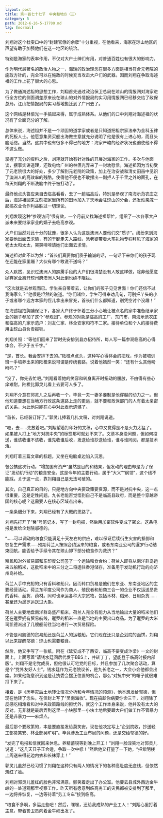```yaml
---
layout: post
title: 第一百七十七节　中央和地方（三）
category: 5
path: 2012-6-26-5-17700.md
tag: [normal]
---
```


刘翔对这个杜雯口中的“封建官僚的余孽”十分重视，在他看来，海家在琼山地区的声望有助于加强他们在这一地区的统治。

特别是海家的表率作用，不仅对大户士绅们有用，对普通百姓也有很大的影响力。

作为明代最著名的政治人物之一，海瑞的政治理念在很多方面是相当符合元老院的施政方针的，完全可以在施政的时候充当攻击大户们的武器。因而刘翔在争取海述祖的工作上花了很大的心思。

为了做通海述祖的思想工作，刘翔首先通过政治保卫总局在琼山的情报网对海家进行全方位的侧面调差原来设在琼山的对外情报局的实习用情报网已经移交给了政保总局，江山把情报局的实习基地搬迁到了广州去了。

这个网络是林佰光一手搞起来得，属于成熟体系。从他们的口中刘翔对海述祖的状况有了全面充分的了解。

总体来说，海述祖并不是一个顽固的道学家或者是只知道把祖宗家法奉为金科玉律的死板人士。他愿意集资买船出海做生意就充分说明了他是很有上进心的，而且头脑活络。当然，这其中也有很多不得已的地方：海家严峻的经济状况也迫使他不得不这么做。

掌握了充分的资料之后，刘翔就开始有针对性的开展对海家的工作。多次与他面谈，摆事实讲道理，还致电给广州的林佰光弄来了一封劝慰信。海述祖因为当初受了元老院很大的好处，多少了解到元老院的政策，加上在治安战和清丈田亩中见识了澳洲人的高效率的残酷，使得他不便也不敢摆出一副拒人于千里之外的面孔，在每天刘翔的不断洗脑中终于被打动了。

最终他点头答应亲自去临高看看，去了一趟临高后，特别是参观了南海示范农庄之后，海述祖回来立刻把家里所有的田地加入了天地会驻琼山的分会，还发动亲戚一起搞农业合作利益胜过一切理论。

刘翔发现这种“参观访问”很有效，一个月前又找海述祖帮忙，组织了一次各家大户派未来要继承家业的嫡子去临高参观。

大户们当然对此十分的犹豫，很多人认为这是澳洲人要他们交“质子”。纷纷来到海家要他出面去求情，有的干脆走夫人路线，派老婆带着大笔礼物专程拜见了海家的老太太和太太，哭哭啼啼请她们出面去求情。

海述祖对此不以为然：“首长们真要你们质子输诚的话，一句话下来你们的孩子现在还能在家里蹦？大伙有哪个敢说不送吗？”

众人默然，见识过澳洲人的霹雳手段的大户们很清楚没有人敢这样做，除非他愿意抛弃家业离开琼州府澳洲人对此倒也绝不阻拦。

“这次就是去参观而已。学生亲自带着去，让你们的孩子见见世面！你们还信不过我海家么？”他很是坦然的说道。“你们诸位，学生可得奉劝几句，可别把丫头的小子或者哪个远方本家的侄儿拿出来冒充，首长们什么都知道，别凭空讨个没趣！”

在海述祖拍胸脯保证下，各家大户终于怀着三分小心地让被点名的家中准备继承家业的嫡子参加了这个“参观团”。参观的对象是临高的工厂、东门市、南海示范农庄和临高的几家示范户：刘友仁家、林全安家和符不二家。接待单位和个人的接待费用由琼山县负责报销。

刘翔关照：“等他们回来了暂时先安排到县办招待所，每人写一篇参观临高的心得体会，不少于五千字。”

“是，首长。我会安排下去的。”陆橙点点头，这种写心得体会的把戏，作为被培训班一手培养出来的陆橙来说可谓是传统套路。说着他嫣然一笑：“还有什么其他吩咐吗？”

“没了，你先去忙吧。”刘翔看着她的笑容和转身离开时扭动的腰肢，不由得有些心痒难耐。陆橙比郭灵儿看上去要可人多了。

刘翔不介意在郭灵儿之后再收一个，毕竟一夫一妻多妾制是他穿越的动力之一。但他知道要想在当地方行政这条道路上走的更远，就不要和政保部门的人有着太亲密的关系，为此他只能在心中对此表示遗憾了。

“首长，已经装订好了。”郭灵儿捧着几扎文稿，对刘翔说道。

“嗯，去……先放着吧。”刘翔望着打印好的文稿，心中又觉得是不是火力太猛了。如果被人打上“地方对抗中央”的标签那可就划不来了。文章本身没问题，但如何投送，谁该收谁不该收，谁先收谁后收，发送给谁抄送给谁，谁与谁同阅，都是技术活。

刘翔盯着三篇文章的标题，又坐在电脑桌边陷入沉思。

督公搞这次行动，“增加国有资产”虽然是目的和结果，但发动的理由却是为了保证“发动机行动”的粮食安全。这是今年的主要行动，属于“大义”“纲领”，这个线不能踩。关于这一点，靠刘翔自己是无法可破的。

其次，自己真正的目的，只是地方向中央要政策要资源，而不是对抗中央，这一点很重要。这是定性问题。九长老能否觉悟到自己不是临高县政府，而是整个穿越帝国的核心呢？这需要人在核心区域点出来。

一条条细分下来，刘翔已经有了大概的思路了。

刘翔先打开了“癸”号笔记本，写了一封电报，然后用加密软件变成了密文。这条电报是发给企划院邬德的。

“……可以调动的粮食只能满足十天左右的供应，难以保证后续衍生灾害的抵御和恢复生产需求……预期荷兰人按照合约运来的粮食，或者东南亚公司的暹罗行动结束回航，能否给予手续令其在琼山卸下部分粮食作为救济？”

殖民和对外贸易部和东印度公司签了一个运输粮食合约：荷兰人即将从南洋群岛运来五船稻米，这批稻米中的三分之二将运往香港储存，准备用于发动机行动的向济州岛补给。

荷兰人手中充裕的只有香料和船只，因而转口贸易是他们在东亚、东南亚地区的主要经营活动。荷兰东印度公司作为商人、殖民者和船商三合一的企业不仅运送昂贵的香料、丝货、药材。同时也承运各种大宗货物，包括木材、稻米、日用杂货……甚至还为暹罗运送过大象。

荷兰人主要地盘南洋群岛盛产稻米，荷兰人完全有能力从当地输出大量的稻米他们还在暹罗拥有贸易航线，暹罗的稻米一直是当地的主要出口商品。为了暹罗的大米司凯德派出了几艘船前往当地进行一次贸易探险。

不管是司凯德的贸易船还是荷兰人的运粮船，它们现在还只是企划院的画饼，刘翔以此来提醒邬德：琼山也需要粮食。

然后，他又手写了一张纸，附在《延安成不了西安，临高不要变成汴梁》一文的封面上。上面写着“请钱水廷阅后代发于BBS上，并转丁丁，望能登于临高时报内部版”。刘翔不是宅党成员，但他很认可宅党的目标，并且参加了几次聚会活动，算是个“党外友好人士”。钱水廷作为元老院议长，是九长老之一，大会小会他都会出席。如果他能意识到这是让执委会摆正位置的机会，那么“对抗中央”的帽子就很难扣下来了。

接着，是《历年灾后土地转让情况分析和今年情况的预测》，他本想发给邬德，但现在他转了念头，在信封上写了“吴南海收”。现在搞趁你病要你命三千，刘翔除了反感吃相难看和对中央政策路线的担忧外，就这个工作本身来说，他并没有太大的反对。无非就是最后弄到这里一小块那里一小块土地后要跟大户们做工作不管暴力还是非暴力――麻烦点。

最后那个要政策的，本是要直接发给莫笑安，现在他决定写上“企划院收，抄送轻工部莫笑安、林业部吴旷明”。毕竟涉及工业布局的问题，还是交给邬德的好。

“发完了电报和信就回来休息。养精蓄锐等到晚上开工！”刘翔一脸淫笑地对郭灵儿说道：“这几天日子正合适，争取一次中标！”然后他又打量了一下她，“把紫明楼上周送来得花边内衣和长袜穿上！”

郭灵儿虽然已经习惯了刘翔在这种只有两人的情况下的各种高耻度无底线，但依然羞红了脸。

刘翔对郭灵儿羞红的脸色非常满意，颤笑着走出了办公室。他要去县城外西边金牛岭的一处道观那里视察工作。昨天所有愿意到临高务工的灾民都被安排到了那里，一边将养恢复，一边等待着“劳工专车”接到临高。

“粮食不多啊，多运走些吧！然后，嘿嘿，还给我成熟的产业工人！”刘翔心里打着主意，带着警卫员向着金牛岭出发了。